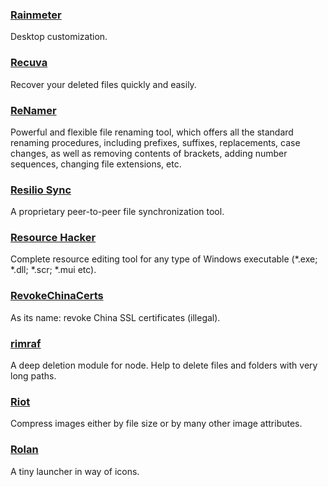 ### [Rainmeter](/www.rainmeter.net)

Desktop customization.

### [Recuva](https://www.piriform.com/recuva)

Recover your deleted files quickly and easily.

### [ReNamer](http://www.den4b.com/)

Powerful and flexible file renaming tool, which offers all the standard renaming procedures, including prefixes, suffixes, replacements, case changes, as well as removing contents of brackets, adding number sequences, changing file extensions, etc.

### [Resilio Sync](https://www.resilio.com/)

A proprietary peer-to-peer file synchronization tool.

### [Resource Hacker](http://www.angusj.com/resourcehacker/)

Complete resource editing tool for any type of Windows executable \(\*.exe; \*.dll; \*.scr; \*.mui etc\).

### [RevokeChinaCerts](https://github.com/chengr28/RevokeChinaCerts)

As its name: revoke China SSL certificates \(illegal\).

### [rimraf](https://www.npmjs.com/package/rimraf)

A deep deletion module for node. Help to delete files and folders with very long paths.

### [Riot](http://luci.criosweb.ro/riot/)

Compress images either by file size or by many other image attributes.

### [Rolan](http://www.irolan.com/)

A tiny launcher in way of icons.

